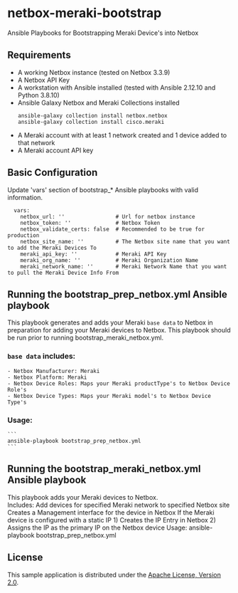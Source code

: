 # netbox-meraki-bootstrap
Ansible Playbooks for Bootstrapping Meraki Device's into Netbox


## Requirements
- A working Netbox instance (tested on Netbox 3.3.9)
- A Netbox API Key
- A workstation with Ansible installed (tested with Ansible 2.12.10 and Python 3.8.10)
- Ansible Galaxy Netbox and Meraki Collections installed
    ```
    ansible-galaxy collection install netbox.netbox
    ansible-galaxy collection install cisco.meraki
    ```
- A Meraki account with at least 1 network created and 1 device added to that network
- A Meraki account API key

## Basic Configuration

Update 'vars' section of bootstrap_* Ansible playbooks with valid information.
```
  vars:
    netbox_url: ''                # Url for netbox instance
    netbox_token: ''              # Netbox Token
    netbox_validate_certs: false  # Recommended to be true for production
    netbox_site_name: ''          # The Netbox site name that you want to add the Meraki Devices To
    meraki_api_key: ''            # Meraki API Key
    meraki_org_name: ''           # Meraki Organization Name
    meraki_network_name: ''       # Meraki Network Name that you want to pull the Meraki Device Info From
```

## Running the bootstrap_prep_netbox.yml Ansible playbook

This playbook generates and adds your Meraki `base data` to Netbox in preparation for
adding your Meraki devices to Netbox. This playbook should be run prior to running
bootstrap_meraki_netbox.yml. 
### `base data` includes:
    - Netbox Manufacturer: Meraki
    - Netbox Platform: Meraki
    - Netbox Device Roles: Maps your Meraki productType's to Netbox Device Role's
    - Netbox Device Types: Maps your Meraki model's to Netbox Device Type's
### Usage:
    ```
    ansible-playbook bootstrap_prep_netbox.yml
    ```
## Running the bootstrap_meraki_netbox.yml Ansible playbook

This playbook adds your Meraki devices to Netbox.  
Includes:
    Add devices for specified Meraki network to specified Netbox site
    Creates a Management interface for the device in Netbox
    If the Meraki device is configured with a static IP
        1) Creates the IP Entry in Netbox
        2) Assigns the IP as the primary IP on the Netbox device
Usage:
    ansible-playbook bootstrap_prep_netbox.yml
## License

This sample application is distributed under the
[Apache License, Version 2.0](http://www.apache.org/licenses/LICENSE-2.0).
